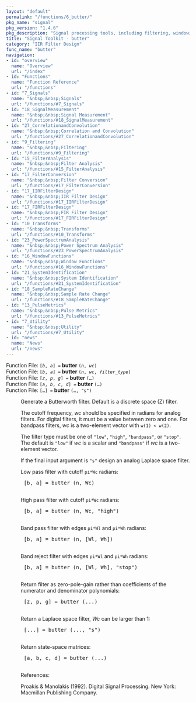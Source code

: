 ```yaml
---
layout: "default"
permalink: "/functions/6_butter/"
pkg_name: "signal"
pkg_version: "1.4.6"
pkg_description: "Signal processing tools, including filtering, windowing and display functions."
title: "Signal Toolkit - butter"
category: "IIR Filter Design"
func_name: "butter"
navigation:
- id: "overview"
  name: "Overview"
  url: "/index"
- id: "Functions"
  name: "Function Reference"
  url: "/functions"
- id: "7_Signals"
  name: "&nbsp;&nbsp;Signals"
  url: "/functions/#7_Signals"
- id: "18_SignalMeasurement"
  name: "&nbsp;&nbsp;Signal Measurement"
  url: "/functions/#18_SignalMeasurement"
- id: "27_CorrelationandConvolution"
  name: "&nbsp;&nbsp;Correlation and Convolution"
  url: "/functions/#27_CorrelationandConvolution"
- id: "9_Filtering"
  name: "&nbsp;&nbsp;Filtering"
  url: "/functions/#9_Filtering"
- id: "15_FilterAnalysis"
  name: "&nbsp;&nbsp;Filter Analysis"
  url: "/functions/#15_FilterAnalysis"
- id: "17_FilterConversion"
  name: "&nbsp;&nbsp;Filter Conversion"
  url: "/functions/#17_FilterConversion"
- id: "17_IIRFilterDesign"
  name: "&nbsp;&nbsp;IIR Filter Design"
  url: "/functions/#17_IIRFilterDesign"
- id: "17_FIRFilterDesign"
  name: "&nbsp;&nbsp;FIR Filter Design"
  url: "/functions/#17_FIRFilterDesign"
- id: "10_Transforms"
  name: "&nbsp;&nbsp;Transforms"
  url: "/functions/#10_Transforms"
- id: "23_PowerSpectrumAnalysis"
  name: "&nbsp;&nbsp;Power Spectrum Analysis"
  url: "/functions/#23_PowerSpectrumAnalysis"
- id: "16_WindowFunctions"
  name: "&nbsp;&nbsp;Window Functions"
  url: "/functions/#16_WindowFunctions"
- id: "21_SystemIdentification"
  name: "&nbsp;&nbsp;System Identification"
  url: "/functions/#21_SystemIdentification"
- id: "18_SampleRateChange"
  name: "&nbsp;&nbsp;Sample Rate Change"
  url: "/functions/#18_SampleRateChange"
- id: "13_PulseMetrics"
  name: "&nbsp;&nbsp;Pulse Metrics"
  url: "/functions/#13_PulseMetrics"
- id: "7_Utility"
  name: "&nbsp;&nbsp;Utility"
  url: "/functions/#7_Utility"
- id: "news"
  name: "News"
  url: "/news"
---
```

<dl class="first-deftypefn">
<dt class="deftypefn" id="index-butter"><span class="category-def">Function File: </span><span><code class="def-type">[<var class="var">b</var>, <var class="var">a</var>] =</code> <strong class="def-name">butter</strong> <code class="def-code-arguments">(<var class="var">n</var>, <var class="var">wc</var>)</code><a class="copiable-link" href="#index-butter"></a></span></dt>
<dt class="deftypefnx def-cmd-deftypefn" id="index-butter-1"><span class="category-def">Function File: </span><span><code class="def-type">[<var class="var">b</var>, <var class="var">a</var>] =</code> <strong class="def-name">butter</strong> <code class="def-code-arguments">(<var class="var">n</var>, <var class="var">wc</var>, <var class="var">filter_type</var>)</code><a class="copiable-link" href="#index-butter-1"></a></span></dt>
<dt class="deftypefnx def-cmd-deftypefn" id="index-butter-2"><span class="category-def">Function File: </span><span><code class="def-type">[<var class="var">z</var>, <var class="var">p</var>, <var class="var">g</var>] =</code> <strong class="def-name">butter</strong> <code class="def-code-arguments">(&hellip;)</code><a class="copiable-link" href="#index-butter-2"></a></span></dt>
<dt class="deftypefnx def-cmd-deftypefn" id="index-butter-3"><span class="category-def">Function File: </span><span><code class="def-type">[<var class="var">a</var>, <var class="var">b</var>, <var class="var">c</var>, <var class="var">d</var>] =</code> <strong class="def-name">butter</strong> <code class="def-code-arguments">(&hellip;)</code><a class="copiable-link" href="#index-butter-3"></a></span></dt>
<dt class="deftypefnx def-cmd-deftypefn" id="index-butter-4"><span class="category-def">Function File: </span><span><code class="def-type">[&hellip;] =</code> <strong class="def-name">butter</strong> <code class="def-code-arguments">(&hellip;, &quot;s&quot;)</code><a class="copiable-link" href="#index-butter-4"></a></span></dt>
<dd><p>Generate a Butterworth filter.
 Default is a discrete space (Z) filter.
</p>
<p>The cutoff frequency, <var class="var">wc</var> should be specified in radians for
 analog filters.  For digital filters, it must be a value between zero
 and one.  For bandpass filters, <var class="var">wc</var> is a two-element vector
 with <code class="code">w(1) &lt; w(2)</code>.
</p>
<p>The filter type must be one of <code class="code">&quot;low&quot;</code>, <code class="code">&quot;high&quot;</code>,
 <code class="code">&quot;bandpass&quot;</code>, or <code class="code">&quot;stop&quot;</code>.  The default is <code class="code">&quot;low&quot;</code>
 if <var class="var">wc</var> is a scalar and <code class="code">&quot;bandpass&quot;</code> if <var class="var">wc</var> is a
 two-element vector.
</p>
<p>If the final input argument is <code class="code">&quot;s&quot;</code> design an analog Laplace
 space filter.
</p>
<p>Low pass filter with cutoff <code class="code">pi*Wc</code> radians:
</p>
<div class="example">
<pre class="example-preformatted"> [b, a] = butter (n, Wc)
 </pre></div>

<p>High pass filter with cutoff <code class="code">pi*Wc</code> radians:
</p>
<div class="example">
<pre class="example-preformatted"> [b, a] = butter (n, Wc, &quot;high&quot;)
 </pre></div>

<p>Band pass filter with edges <code class="code">pi*Wl</code> and <code class="code">pi*Wh</code> radians:
</p>
<div class="example">
<pre class="example-preformatted"> [b, a] = butter (n, [Wl, Wh])
 </pre></div>

<p>Band reject filter with edges <code class="code">pi*Wl</code> and <code class="code">pi*Wh</code> radians:
</p>
<div class="example">
<pre class="example-preformatted"> [b, a] = butter (n, [Wl, Wh], &quot;stop&quot;)
 </pre></div>

<p>Return filter as zero-pole-gain rather than coefficients of the
 numerator and denominator polynomials:
</p>
<div class="example">
<pre class="example-preformatted"> [z, p, g] = butter (...)
 </pre></div>

<p>Return a Laplace space filter, <var class="var">Wc</var> can be larger than 1:
</p>
<div class="example">
<pre class="example-preformatted"> [...] = butter (..., &quot;s&quot;)
 </pre></div>

<p>Return state-space matrices:
</p>
<div class="example">
<pre class="example-preformatted"> [a, b, c, d] = butter (...)
 </pre></div>

<p>References:
</p>
<p>Proakis &amp; Manolakis (1992). Digital Signal Processing. New York:
 Macmillan Publishing Company.
 </p></dd></dl>